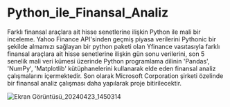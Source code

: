 # Python_ile_Finansal_Analiz
Farklı finansal araçlara ait hisse senetlerine ilişkin Python ile mali bir inceleme.
Yahoo Finance API'sinden geçmiş piyasa verilerini Pythonic bir şekilde almamızı sağlayan bir python paketi olan Yfinance vasıtasıyla farklı finansal araçlara ait hisse senetlerine ilişkin gün sonu verilerini, son 5 senelik mali veri kümesi üzerinde Python programlama dilinin 'Pandas', 'NumPy', 'Matplotlib' kütüphanelerini kullanarak elde eden finansal analiz çalışmalarını içermektedir. Son olarak Microsoft Corporation şirketi özelinde bir finansal analiz çalışması daha yapılarak proje bitirilecektir.

![Ekran Görüntüsü_20240423_1450314](https://github.com/serhatgnl/Python_ile_Finansal_Veri_Analizi/assets/151748732/ed057f3f-f091-4d19-8293-5c26b735e3ec)
